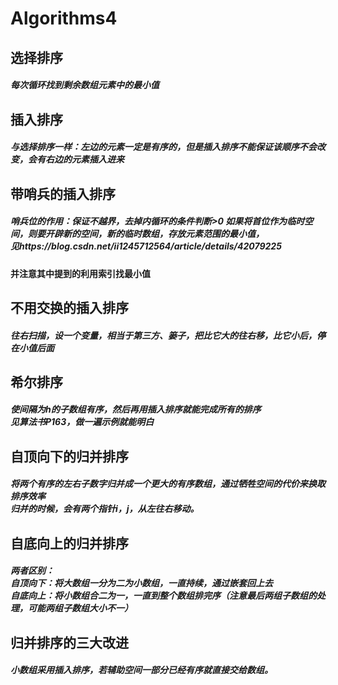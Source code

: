 # Algorithms4
<h2>选择排序
  
  <h5>每次循环找到剩余数组元素中的最小值
  
<h2>插入排序
  
  <h5>与选择排序一样：左边的元素一定是有序的，但是插入排序不能保证该顺序不会改变，会有右边的元素插入进来
  
<h2>带哨兵的插入排序
  
  <h5>哨兵位的作用：保证不越界，去掉内循环的条件判断>0
      如果将首位作为临时空间，则要开辟新的空间，新的临时数组，存放元素范围的最小值，<br>
      见https://blog.csdn.net/ii1245712564/article/details/42079225<br>
      <h4 color="red">并注意其中提到的利用索引找最小值
        
<h2>不用交换的插入排序
  
  <h5>往右扫描，设一个变量，相当于第三方、篓子，把比它大的往右移，比它小后，停在小值后面
<h2>希尔排序
  <h5>使间隔为h的子数组有序，然后再用插入排序就能完成所有的排序<br>
    见算法书P163，做一遍示例就能明白

<h2>自顶向下的归并排序
  <h5>将两个有序的左右子数字归并成一个更大的有序数组，通过牺牲空间的代价来换取排序效率<br>
    归并的时候，会有两个指针i，j，从左往右移动。

<h2>自底向上的归并排序
  <h5>两者区别：<br>
    自顶向下：将大数组一分为二为小数组，一直持续，通过嵌套回上去<br>
    自底向上：将小数组合二为一，一直到整个数组排完序（注意最后两组子数组的处理，可能两组子数组大小不一）<br>
<h2>归并排序的三大改进
  <h5>小数组采用插入排序，若辅助空间一部分已经有序就直接交给数组。
